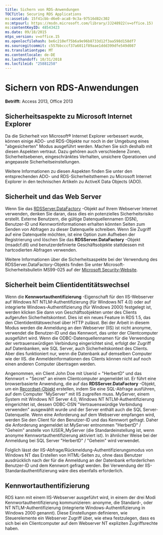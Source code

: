 ```yaml
---
title: Sichern von RDS-Anwendungen
TOCTitle: Securing RDS Applications
ms:assetid: 15f41cbb-d6e0-aca8-9c3a-97516d82c302
ms:mtpsurl: https://msdn.microsoft.com/library/JJ248922(v=office.15)
ms:contentKeyID: 48543423
ms.date: 09/18/2015
mtps_version: v=office.15
ms.openlocfilehash: be6c210ef75b6a9e96b8733d12f3aa598d158df7
ms.sourcegitcommit: c557bbcccf37a6011f89aae1ddd399dfe549d087
ms.translationtype: MT
ms.contentlocale: de-DE
ms.lasthandoff: 10/31/2018
ms.locfileid: "25881258"
---
```

# <a name="securing-rds-applications"></a>Sichern von RDS-Anwendungen

**Betrifft**: Access 2013, Office 2013

## <a name="microsoft-internet-explorer-security-issues"></a>Sicherheitsaspekte zu Microsoft Internet Explorer

Da die Sicherheit von Microsoft® Internet Explorer verbessert wurde, können einige ADO- und RDS-Objekte nur noch in der Umgebung eines "abgesicherten" Modus ausgeführt werden. Machen Sie sich deshalb mit diesen Aspekten vertraut. Dazu gehören auch verschiedene Zonen, Sicherheitsebenen, eingeschränktes Verhalten, unsichere Operationen und angepasste Sicherheitseinstellungen.

Weitere Informationen zu diesen Aspekten finden Sie unter den entsprechenden ADO- und RDS-Sicherheitsthemen zu Microsoft Internet Explorer in den technischen Artikeln zu ActiveX Data Objects (ADO).

## <a name="security-and-your-web-server"></a>Sicherheit und das Web Server

Wenn Sie das [RDSServer.DataFactory](datafactory-object-rdsserver.md) -Objekt auf Ihrem Webserver Internet verwenden, denken Sie daran, dass dies ein potenzielles Sicherheitsrisiko erstellt. Externe Benutzern, die gültige Datenquellennamen (DSN), Benutzer-ID und Kennwortinformationen erhalten könnten Seiten zum Senden von Abfragen zu dieser Datenquelle schreiben. Wenn Sie Zugriff auf eine Datenquelle möchten, ist eine Option zum Aufheben der Registrierung und löschen Sie das **RDSServer.DataFactory** -Objekt (msadcf.dll) und benutzerdefinierte Geschäftsobjekte stattdessen mit hartcodierten Abfragen verwenden.

Weitere Informationen über die Sicherheitsaspekte bei der Verwendung des RDSServer.DataFactory-Objekts finden Sie unter Microsoft-Sicherheitsbulletin MS99-025 auf der [Microsoft Security-Website](https://www.microsoft.com/en-us/security/default.aspx).

## <a name="client-impersonation-and-security"></a>Sicherheit beim Clientidentitätswechsel

Wenn die **Kennwortauthentifizierung** -Eigenschaft für den IIS-Webserver auf Windows NT NTLM-Authentifizierung (für Windows NT 4.0) oder auf integrierte Windows-Authentifizierung (für Windows 2000) festgelegt ist, werden klicken Sie dann von Geschäftsobjekten unter des Clients aufgerufen Sicherheitskontext. Dies ist ein neues Feature in RDS 1.5, das den Clientidentitätswechsel über HTTP zulässt. Bei der Arbeit in diesem Modus werden die Anmeldung an den Webserver (IIS) ist nicht anonyme, verwendet die Benutzer-ID und das Kennwort, das unter der Clientcomputer ausgeführt wird. Wenn die ODBC-Datenquellennamen für die Verwendung der vertrauenswürdigen Verbindung eingerichtet sind, erfolgt der Zugriff auf Datenbanken, wie SQL Server, auch Sicherheitskontext des Clients. Aber dies funktioniert nur, wenn die Datenbank auf demselben Computer wie der IIS. die Anmeldeinformationen des Clients können nicht auf noch einen anderen Computer übertragen werden.

Angenommen, ein Client John Doe mit Userid = "HerbertD" und das Kennwort = "Secret" an einem Clientcomputer angemeldet ist. Er führt eine browserbasierte Anwendung, die auf das **RDSServer.DataFactory** -Objekt, um ein [Recordset-Objekt](recordset-object-ado.md) erstellen, indem Sie eine SQL-Abfrage ausführen, auf dem Computer "MyServer" mit IIS zugreifen muss. MyServer, einem System mit Windows NT Server 4.0, Windows NT NTLM-Authentifizierung eingerichtet ist, dessen ODBC-DSN "Vertrauenswürdige Verbindung verwenden" ausgewählt wurde und der Server enthält auch die SQL Server-Datenquelle. Wenn eine Anforderung auf dem Webserver empfangen wird, werden Sie den Client für den Benutzer-ID und das Kennwort gefragt. Daher die Anforderung angemeldet ist MyServer entnommen "HerbertD" / "Geheim" anstelle von IUSER\_MyServer (die Standardeinstellung ist, wenn anonyme Kennwortauthentifizierung aktiviert ist). In ähnlicher Weise bei der Anmeldung bei SQL Server "HerbertD" / "Geheim" wird verwendet.

Folglich lässt der IIS-Abfrage/Rückmeldung-Authentifizierungsmodus von Windows NT das Erstellen von HTML-Seiten zu, ohne dass Benutzer ausdrücklich nach der für die Anmeldung an der Datenbank erforderlichen Benutzer-ID und dem Kennwort gefragt werden. Bei Verwendung der IIS-Standardauthentifizierung wäre dies ebenfalls erforderlich.

## <a name="password-authentication"></a>Kennwortauthentifizierung

RDS kann mit einem IIS-Webserver ausgeführt wird, in einem der drei Modi Kennwortauthentifizierung kommunizieren: anonyme, die Standard-, oder NT NTLM-Authentifizierung (integrierte Windows-Authentifizierung in Windows 2000 genannt). Diese Einstellungen definieren, wie Steuerelemente ein Webserver Zugriff über, wie etwa festzulegen, dass es sich bei ein Clientcomputer auf dem Webserver NT expliziten Zugriffsrechte haben.


